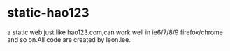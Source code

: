 static-hao123
=============

a static web just like hao123.com,can work well in ie6/7/8/9 firefox/chrome and so on.All code are created by leon.lee.
